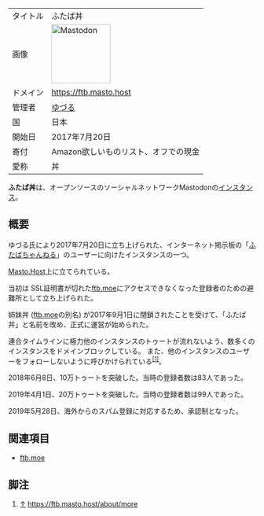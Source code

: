 <div>

|          |                                                                                                                                                                                                                                                                                                        |
|----------|--------------------------------------------------------------------------------------------------------------------------------------------------------------------------------------------------------------------------------------------------------------------------------------------------------|
| タイトル | ふたば丼                                                                                                                                                                                                                                                                                               |
| 画像     | [<img src="/images/thumb/0/00/Mastodon_logo.png/120px-Mastodon_logo.png" srcset="/images/thumb/0/00/Mastodon_logo.png/180px-Mastodon_logo.png 1.5x, /images/0/00/Mastodon_logo.png 2x" width="120" height="120" alt="Mastodon" />](/%E3%83%95%E3%82%A1%E3%82%A4%E3%83%AB:Mastodon_logo.png "Mastodon") |
| ドメイン | <a href="https://ftb.masto.host" rel="nofollow">https://ftb.masto.host</a>                                                                                                                                                                                                                             |
| 管理者   | <a href="https://ftb.masto.host/@me" rel="nofollow">ゆづる</a>                                                                                                                                                                                                                                         |
| 国       | 日本                                                                                                                                                                                                                                                                                                   |
| 開始日   | 2017年7月20日                                                                                                                                                                                                                                                                                          |
| 寄付     | Amazon欲しいものリスト、オフでの現金                                                                                                                                                                                                                                                                   |
| 愛称     | 丼                                                                                                                                                                                                                                                                                                     |

**ふたば丼**は、オープンソースのソーシャルネットワークMastodonの[インスタンス](/%E3%82%A4%E3%83%B3%E3%82%B9%E3%82%BF%E3%83%B3%E3%82%B9 "インスタンス")。

## 概要

ゆづる氏により2017年7月20日に立ち上げられた、インターネット掲示板の「[ふたばちゃんねる](https://ja.wikipedia.org/wiki/ja:%E3%81%B5%E3%81%9F%E3%81%B0%E3%81%A1%E3%82%83%E3%82%93%E3%81%AD%E3%82%8B "wikipedia:ja:ふたばちゃんねる")」のユーザーに向けたインスタンスの一つ。

[Masto.Host](/Masto.Host "Masto.Host")上に立てられている。

当初は SSL証明書が切れた[ftb.moe](/Ftb.moe "Ftb.moe")にアクセスできなくなった登録者のための避難所として立ち上げられた。

姉妹丼 ([ftb.moe](/Ftb.moe "Ftb.moe")の別名) が2017年9月1日に閉鎖されたことを受けて、「ふたば丼」と名前を改め、正式に運営が始められた。

連合タイムラインに極力他のインスタンスのトゥートが流れないよう、数多くのインスタンスをドメインブロックしている。 また、他のインスタンスのユーザーをフォローしないように呼びかけられている<sup>[\[1\]](#cite_note-1)</sup>。

2018年6月8日、10万トゥートを突破した。当時の登録者数は83人であった。

2019年4月1日、20万トゥートを突破した。当時の登録者数は99人であった。

2019年5月28日、海外からのスパム登録に対応するため、承認制となった。

## 関連項目

-   [ftb.moe](/Ftb.moe "Ftb.moe")

## 脚注

<div>

1.  [↑](#cite_ref-1) <a href="https://ftb.masto.host/about/more" rel="nofollow">https://ftb.masto.host/about/more</a>

</div>

</div>
